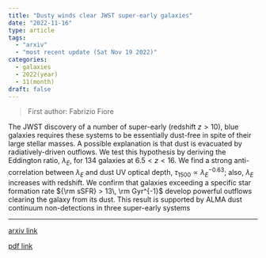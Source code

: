 ```yaml
---
title: "Dusty winds clear JWST super-early galaxies"
date: "2022-11-16"
type: article
tags:
  - "arxiv"
  - "most recent update (Sat Nov 19 2022)"
categories:
  - galaxies
  - 2022(year)
  - 11(month)
draft: false
---
```


> First author: Fabrizio Fiore

 The JWST discovery of a number of super-early (redshift $z>10$), blue
galaxies requires these systems to be essentially dust-free in spite of their
large stellar masses. A possible explanation is that dust is evacuated by
radiatively-driven outflows. We test this hypothesis by deriving the Eddington
ratio, $\lambda_E$, for 134 galaxies at $6.5< z <16$. We find a strong
anti-correlation between $\lambda_E$ and dust UV optical depth, $\tau_{1500}
\propto \lambda_E^{-0.63}$; also, $\lambda_E$ increases with redshift. We
confirm that galaxies exceeding a specific star formation rate ${\rm sSFR} >
13\, \rm Gyr^{-1}$ develop powerful outflows clearing the galaxy from its dust.
This result is supported by ALMA dust continuum non-detections in three
super-early systems

---
[arxiv link](http://arxiv.org/abs/2211.08937v1)

[pdf link](http://arxiv.org/pdf/2211.08937v1)